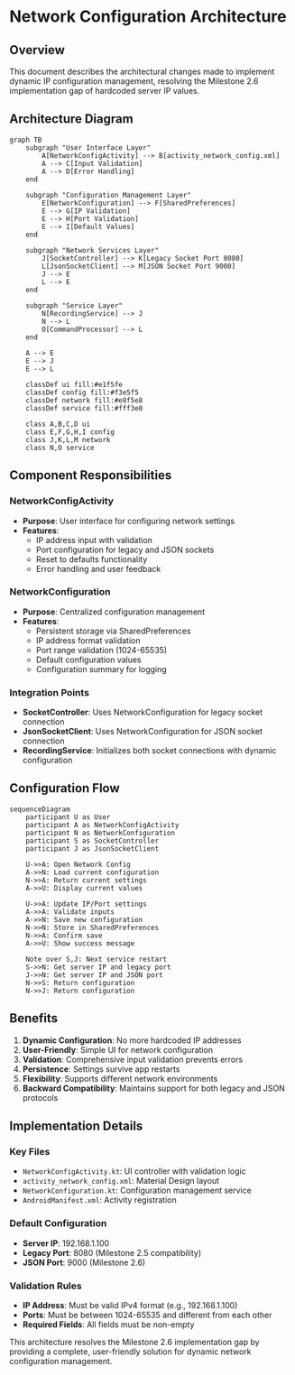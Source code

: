 # Network Configuration Architecture

## Overview
This document describes the architectural changes made to implement dynamic IP configuration management, resolving the Milestone 2.6 implementation gap of hardcoded server IP values.

## Architecture Diagram

```mermaid
graph TB
    subgraph "User Interface Layer"
        A[NetworkConfigActivity] --> B[activity_network_config.xml]
        A --> C[Input Validation]
        A --> D[Error Handling]
    end
    
    subgraph "Configuration Management Layer"
        E[NetworkConfiguration] --> F[SharedPreferences]
        E --> G[IP Validation]
        E --> H[Port Validation]
        E --> I[Default Values]
    end
    
    subgraph "Network Services Layer"
        J[SocketController] --> K[Legacy Socket Port 8080]
        L[JsonSocketClient] --> M[JSON Socket Port 9000]
        J --> E
        L --> E
    end
    
    subgraph "Service Layer"
        N[RecordingService] --> J
        N --> L
        O[CommandProcessor] --> L
    end
    
    A --> E
    E --> J
    E --> L
    
    classDef ui fill:#e1f5fe
    classDef config fill:#f3e5f5
    classDef network fill:#e8f5e8
    classDef service fill:#fff3e0
    
    class A,B,C,D ui
    class E,F,G,H,I config
    class J,K,L,M network
    class N,O service
```

## Component Responsibilities

### NetworkConfigActivity
- **Purpose**: User interface for configuring network settings
- **Features**: 
  - IP address input with validation
  - Port configuration for legacy and JSON sockets
  - Reset to defaults functionality
  - Error handling and user feedback

### NetworkConfiguration
- **Purpose**: Centralized configuration management
- **Features**:
  - Persistent storage via SharedPreferences
  - IP address format validation
  - Port range validation (1024-65535)
  - Default configuration values
  - Configuration summary for logging

### Integration Points
- **SocketController**: Uses NetworkConfiguration for legacy socket connection
- **JsonSocketClient**: Uses NetworkConfiguration for JSON socket connection
- **RecordingService**: Initializes both socket connections with dynamic configuration

## Configuration Flow

```mermaid
sequenceDiagram
    participant U as User
    participant A as NetworkConfigActivity
    participant N as NetworkConfiguration
    participant S as SocketController
    participant J as JsonSocketClient
    
    U->>A: Open Network Config
    A->>N: Load current configuration
    N->>A: Return current settings
    A->>U: Display current values
    
    U->>A: Update IP/Port settings
    A->>A: Validate inputs
    A->>N: Save new configuration
    N->>N: Store in SharedPreferences
    N->>A: Confirm save
    A->>U: Show success message
    
    Note over S,J: Next service restart
    S->>N: Get server IP and legacy port
    J->>N: Get server IP and JSON port
    N->>S: Return configuration
    N->>J: Return configuration
```

## Benefits

1. **Dynamic Configuration**: No more hardcoded IP addresses
2. **User-Friendly**: Simple UI for network configuration
3. **Validation**: Comprehensive input validation prevents errors
4. **Persistence**: Settings survive app restarts
5. **Flexibility**: Supports different network environments
6. **Backward Compatibility**: Maintains support for both legacy and JSON protocols

## Implementation Details

### Key Files
- `NetworkConfigActivity.kt`: UI controller with validation logic
- `activity_network_config.xml`: Material Design layout
- `NetworkConfiguration.kt`: Configuration management service
- `AndroidManifest.xml`: Activity registration

### Default Configuration
- **Server IP**: 192.168.1.100
- **Legacy Port**: 8080 (Milestone 2.5 compatibility)
- **JSON Port**: 9000 (Milestone 2.6)

### Validation Rules
- **IP Address**: Must be valid IPv4 format (e.g., 192.168.1.100)
- **Ports**: Must be between 1024-65535 and different from each other
- **Required Fields**: All fields must be non-empty

This architecture resolves the Milestone 2.6 implementation gap by providing a complete, user-friendly solution for dynamic network configuration management.
